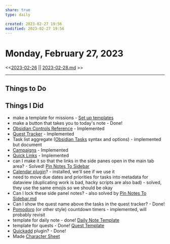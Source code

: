 ```yaml
---
share: true
type: daily

created: 2023-02-27 19:56 
modified: 2023-02-27 19:56
---
```

# Monday, February 27, 2023
<<[2023-02-26](2023-02-26.md.md) || [2023-02-28.md](./2023-02-28.md) >>

---
 
## Things to Do


## Things I Did
- make a template for missions - [Set up templates](Set%20up%20templates.md.md)
- make a button that takes you to today's note - Done!
- [Obsidian Controls Reference](./Obsidian%20Controls%20Reference.md) - Implemented
- [Quest Tracker](./Quest%20Tracker.md) - Implemented
- Task list aggregate ([Obsidian Tasks](./Obsidian%20Tasks.md) syntax and options) - implemented but document
- [Campaigns](Campaigns.md) - Implemented
- [Quick Links](./Quick%20Links.md) - Implemented
- can I make it so that the links in the side panes open in the main tab area? - Solved!  [Pin Notes To Sidebar](./Pin%20Notes%20To%20Sidebar.md)
- [Calendar plugin](Calendar%20plugin.md)? - installed, we'll see if we use it
- need to move due dates and priorities for tasks into metadata for dataview (duplicating work is bad, hacky scripts are also bad) - solved, they use the same emojis so we should be okay
- Can I lock these side panel notes? - also solved by [Pin Notes To Sidebar.md](./Pin%20Notes%20To%20Sidebar.md)
- Can I show the quest name above the tasks in the quest tracker? - Done!
- [Pomodoro](Pomodoro.md) (or other style) countdown timers - implemented, will probably revisit
- template for daily note - done! [Daily Note Template](Daily%20Note%20Template.md)
- template for quests - Done! [Quest Template](Quest%20Template.md)
- [Quickadd](Quickadd.md) plugin? - Done!
- Made [Character Sheet](./Character%20Sheet.md)